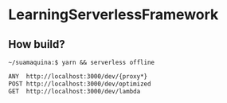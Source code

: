 # LearningServerlessFramework

## How build?

`~/suamaquina:$ yarn && serverless offline`
```bash
ANY  http://localhost:3000/dev/{proxy*}
POST http://localhost:3000/dev/optimized
GET  http://localhost:3000/dev/lambda
```
